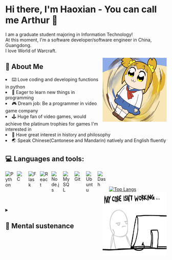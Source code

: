 # Hi there, I'm Haoxian - You can call me Arthur 👋 
I am a graduate student majoring in Information Technology!  
At this moment, I'm a software developer/software engineer in China, Guangdong.  
I love World of Warcraft.  


<a href="#"><img align="right" src="https://github.com/lowelight/lowelight/raw/main/image/gif/poppp.gif" width="200 " height="200" /></a>

## 💂 About Me
<li>⌨️ Love coding and developing functions in python </li>
<li>🔋  Eager to learn new things in programming</li>
<li>🎮 Dream job: Be a programmer in video game company</li>
<li>🕹️ Huge fan of video games, would achieve the platinum trophies for games I'm interested in</li>
<li>📕 Have great interest in history and philosophy</li>
<li>🌏 Speak Chinese(Cantonese and Mandarin) natively and English fluently</li>

## 💻 Languages and tools:

<img align="left" alt="Python" width="26px" src="https://simpleicons.org/icons/python.svg" style="padding-right:10px;" />
<img align="left" alt="C" width="26px" src="https://simpleicons.org/icons/c.svg" style="padding-right:10px;" />
<img align="left" alt="Flask" width="26px" src="https://simpleicons.org/icons/flask.svg" style="padding-right:10px;" />
<img align="left" alt="React" width="26px" src="https://simpleicons.org/icons/react.svg" style="padding-right:10px;" />
<img align="left" alt="Node.js" width="26px" src="https://simpleicons.org/icons/nodedotjs.svg" style="padding-right:10px;" />
<img align="left" alt="MySQL" width="26px" src="https://simpleicons.org/icons/mysql.svg" style="padding-right:10px;" />
<img align="left" alt="Git" width="26px" src="https://simpleicons.org/icons/git.svg" style="padding-right:10px;" />
<img align="left" alt="Ubuntu" width="26px" src="https://simpleicons.org/icons/ubuntu.svg" style="padding-right:10px;" />
<img align="left" alt="Dash" width="26px" src="https://simpleicons.org/icons/dash.svg" style="padding-right:10px;" />

<br />
<br />

[![Top Langs](https://github-readme-stats.vercel.app/api/top-langs/?username=lowelight&layout=compact)](https://github.com/Your_GitHub_Username/github-readme-stats)
<a href="#"><img align="right" src="https://github.com/lowelight/lowelight/raw/main/image/gif/coding.gif" width="200 " height="200" /></a>

<br />
<br />

<details>
  <summary><h2>🥰 Mental sustenance</h2></summary>
<img align="left" alt="Steam" width="26px" src="https://simpleicons.org/icons/steam.svg" style="padding-right:10px;" />
<img align="left" alt="Playstation" width="26px" src="https://simpleicons.org/icons/playstation.svg" style="padding-right:10px;" /><br><br>
Some <b>games</b> I'm addicted to: <i>Bloodbrone, Ghost of tsushima, FFXIV, Batttlefield 1, MGSV, Octopath Traveler, RDR2, Persona 5, World of Warcraft ...</i><br>
Some <b>books</b> I think are treasures: <i>Critique of Pure Reason, One Hundred Years of Solitude, The history of peloponnesian war,</i> <i>A history of philosophy</i> by Frank Thilly ...<br>
Some classic <b>movies</b> and <b>anime</b>: <i>Black hawk down, Forrest gump, Gundam seed, Attack on Titan, K-On! ...</i><br>
</details>






